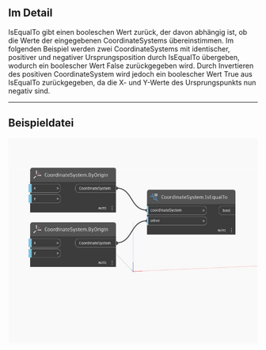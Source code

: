 ## Im Detail
IsEqualTo gibt einen booleschen Wert zurück, der davon abhängig ist, ob die Werte der eingegebenen CoordinateSystems übereinstimmen. Im folgenden Beispiel werden zwei CoordinateSystems mit identischer, positiver und negativer Ursprungsposition durch IsEqualTo übergeben, wodurch ein boolescher Wert False zurückgegeben wird. Durch Invertieren des positiven CoordinateSystem wird jedoch ein boolescher Wert True aus IsEqualTo zurückgegeben, da die X- und Y-Werte des Ursprungspunkts nun negativ sind.
___
## Beispieldatei

![IsEqualTo](./Autodesk.DesignScript.Geometry.CoordinateSystem.IsEqualTo_img.jpg)

